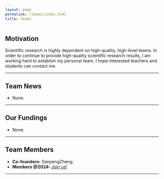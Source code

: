 ```yaml
---
layout: page
permalink: /teams/index.html
title: Teams
---
```


## Motivation

Scientific research is highly dependent on high-quality, high-level teams. In order to continue to provide high-quality scientific research results, I am working hard to establish my personal team. I hope interested teachers and students can contact me.<br>

---

## Team News

- None.

---

## Our Fundings

- None.

---

## Team Members

- **Co-founders:** SanpengZheng.
- **Members @2024:** [Join us!](mailto:zhengsanpeng@gznu.edu.cn)<br>

---

